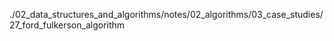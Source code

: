 ./02_data_structures_and_algorithms/notes/02_algorithms/03_case_studies/27_ford_fulkerson_algorithm
